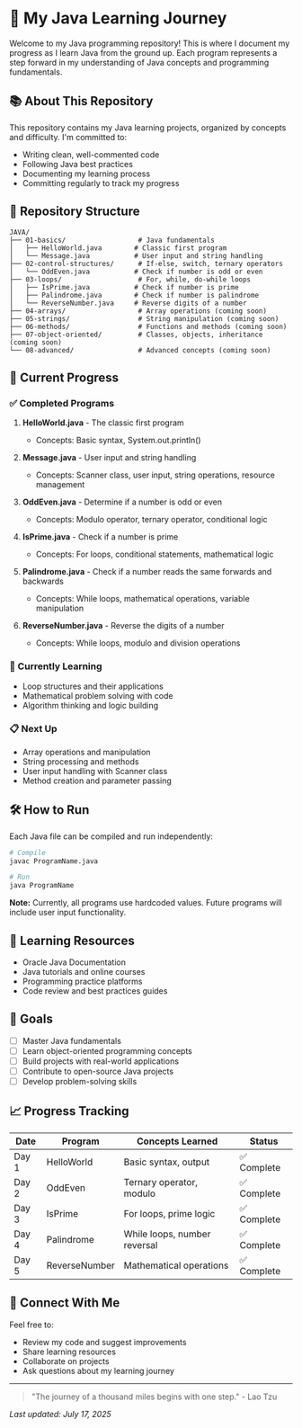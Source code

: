 # 🚀 My Java Learning Journey

Welcome to my Java programming repository! This is where I document my progress as I learn Java from the ground up. Each program represents a step forward in my understanding of Java concepts and programming fundamentals.

## 📚 About This Repository

This repository contains my Java learning projects, organized by concepts and difficulty. I'm committed to:
- Writing clean, well-commented code
- Following Java best practices
- Documenting my learning process
- Committing regularly to track my progress

## 📁 Repository Structure

```
JAVA/
├── 01-basics/                  # Java fundamentals
│   ├── HelloWorld.java        # Classic first program
│   └── Message.java           # User input and string handling
├── 02-control-structures/      # If-else, switch, ternary operators
│   └── OddEven.java           # Check if number is odd or even
├── 03-loops/                   # For, while, do-while loops
│   ├── IsPrime.java           # Check if number is prime
│   ├── Palindrome.java        # Check if number is palindrome
│   └── ReverseNumber.java     # Reverse digits of a number
├── 04-arrays/                  # Array operations (coming soon)
├── 05-strings/                 # String manipulation (coming soon)
├── 06-methods/                 # Functions and methods (coming soon)
├── 07-object-oriented/         # Classes, objects, inheritance (coming soon)
└── 08-advanced/                # Advanced concepts (coming soon)
```

## 🎯 Current Progress

### ✅ Completed Programs

1. **HelloWorld.java** - The classic first program
   - Concepts: Basic syntax, System.out.println()
   
2. **Message.java** - User input and string handling
   - Concepts: Scanner class, user input, string operations, resource management
   
3. **OddEven.java** - Determine if a number is odd or even
   - Concepts: Modulo operator, ternary operator, conditional logic
   
4. **IsPrime.java** - Check if a number is prime
   - Concepts: For loops, conditional statements, mathematical logic
   
5. **Palindrome.java** - Check if a number reads the same forwards and backwards
   - Concepts: While loops, mathematical operations, variable manipulation
   
6. **ReverseNumber.java** - Reverse the digits of a number
   - Concepts: While loops, modulo and division operations

### 🔄 Currently Learning

- Loop structures and their applications
- Mathematical problem solving with code
- Algorithm thinking and logic building

### 📋 Next Up

- Array operations and manipulation
- String processing and methods
- User input handling with Scanner class
- Method creation and parameter passing

## 🛠️ How to Run

Each Java file can be compiled and run independently:

```bash
# Compile
javac ProgramName.java

# Run
java ProgramName
```

**Note:** Currently, all programs use hardcoded values. Future programs will include user input functionality.

## 📖 Learning Resources

- Oracle Java Documentation
- Java tutorials and online courses
- Programming practice platforms
- Code review and best practices guides

## 🎯 Goals

- [ ] Master Java fundamentals
- [ ] Learn object-oriented programming concepts
- [ ] Build projects with real-world applications
- [ ] Contribute to open-source Java projects
- [ ] Develop problem-solving skills

## 📈 Progress Tracking

| Date | Program | Concepts Learned | Status |
|------|---------|------------------|--------|
| Day 1 | HelloWorld | Basic syntax, output | ✅ Complete |
| Day 2 | OddEven | Ternary operator, modulo | ✅ Complete |
| Day 3 | IsPrime | For loops, prime logic | ✅ Complete |
| Day 4 | Palindrome | While loops, number reversal | ✅ Complete |
| Day 5 | ReverseNumber | Mathematical operations | ✅ Complete |

## 🤝 Connect With Me

Feel free to:
- Review my code and suggest improvements
- Share learning resources
- Collaborate on projects
- Ask questions about my learning journey

---

> "The journey of a thousand miles begins with one step." - Lao Tzu

*Last updated: July 17, 2025*
